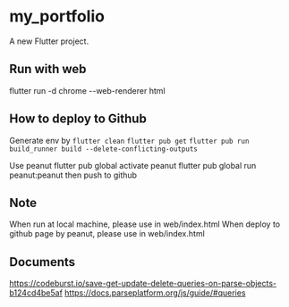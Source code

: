 # my_portfolio

A new Flutter project.

## Run with web
flutter run -d chrome --web-renderer html

## How to deploy to Github
Generate env by 
    `flutter clean`
    `flutter pub get`
    `flutter pub run build_runner build --delete-conflicting-outputs`

Use peanut
flutter pub global activate peanut
flutter pub global run peanut:peanut
then push to github

## Note
When run at local machine, please use <base href="/"> in web/index.html
When deploy to github page by peanut, please use  <base href="/my_portfolio/"/> in web/index.html

## Documents
https://codeburst.io/save-get-update-delete-queries-on-parse-objects-b124cd4be5af
https://docs.parseplatform.org/js/guide/#queries

